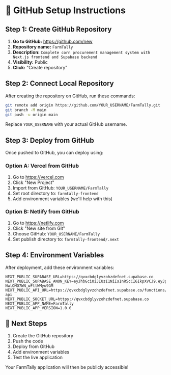 # 🚀 GitHub Setup Instructions

## Step 1: Create GitHub Repository

1. **Go to GitHub:** https://github.com/new
2. **Repository name:** `FarmTally`
3. **Description:** `Complete corn procurement management system with Next.js frontend and Supabase backend`
4. **Visibility:** Public
5. **Click:** "Create repository"

## Step 2: Connect Local Repository

After creating the repository on GitHub, run these commands:

```bash
git remote add origin https://github.com/YOUR_USERNAME/FarmTally.git
git branch -M main
git push -u origin main
```

Replace `YOUR_USERNAME` with your actual GitHub username.

## Step 3: Deploy from GitHub

Once pushed to GitHub, you can deploy using:

### Option A: Vercel from GitHub
1. Go to https://vercel.com
2. Click "New Project"
3. Import from GitHub: `YOUR_USERNAME/FarmTally`
4. Set root directory to: `farmtally-frontend`
5. Add environment variables (we'll help with this)

### Option B: Netlify from GitHub
1. Go to https://netlify.com
2. Click "New site from Git"
3. Choose GitHub: `YOUR_USERNAME/FarmTally`
4. Set publish directory to: `farmtally-frontend/.next`

## Step 4: Environment Variables

After deployment, add these environment variables:

```
NEXT_PUBLIC_SUPABASE_URL=https://qvxcbdglyvzohzdefnet.supabase.co
NEXT_PUBLIC_SUPABASE_ANON_KEY=eyJhbGciOiJIUzI1NiIsInR5cCI6IkpXVCJ9.eyJpc3MiOiJzdXBhYmFzZSIsInJlZiI6InF2eGNiZGdseXZ6b2h6ZGVmbmV0Iiwicm9sZSI6ImFub24iLCJpYXQiOjE3NjA2OTQxMzgsImV4cCI6MjA3NjI3MDEzOH0.hMzK3q1lQQPy7y0KMURxN-NwlOMO7WN_wFttWMyu9GM
NEXT_PUBLIC_API_URL=https://qvxcbdglyvzohzdefnet.supabase.co/functions/v1/farmtally-api
NEXT_PUBLIC_SOCKET_URL=https://qvxcbdglyvzohzdefnet.supabase.co
NEXT_PUBLIC_APP_NAME=FarmTally
NEXT_PUBLIC_APP_VERSION=1.0.0
```

## 🎯 Next Steps

1. Create the GitHub repository
2. Push the code
3. Deploy from GitHub
4. Add environment variables
5. Test the live application

Your FarmTally application will then be publicly accessible!